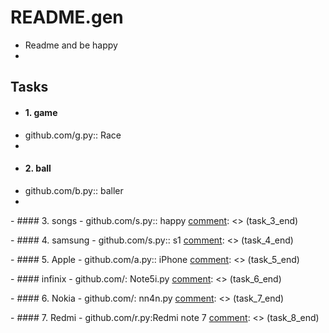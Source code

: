 [comment]: <> (This is a comment, it will not be included)

[comment]: <> (Section_0_begin)

# README.gen
- Readme and be happy
- 
[comment]: <> (Section_0_end)

[comment]: <> (Section_1_begin)

## Tasks 

[comment]: <> (task_1_begin)

- #### 1. game
- github.com/g.py:: Race
- 
[comment]: <> (task_1_end)

[comment]: <> (task_2_begin)

- #### 2. ball
- github.com/b.py:: baller
- 
[comment]: <> (task_2_end)

[comment]: <> (task_3_begin)
	 - #### 3. songs
	 - github.com/s.py:: happy
[comment]: <> (task_3_end)

[comment]: <> (task_4_begin)
	 - #### 4. samsung
	 - github.com/s.py:: s1
[comment]: <> (task_4_end)

[comment]: <> (task_5_begin)
	 - #### 5. Apple
	 - github.com/a.py:: iPhone
[comment]: <> (task_5_end)

[comment]: <> (task_6_begin)
	 - #### infinix
	 - github.com/: Note5i.py
[comment]: <> (task_6_end)

[comment]: <> (task_7_begin)
	 - #### 6. Nokia
	 - github.com/: nn4n.py
[comment]: <> (task_7_end)

[comment]: <> (task_8_begin)
	 - #### 7. Redmi
	 - github.com/r.py:Redmi note 7
[comment]: <> (task_8_end)

[comment]: <> (Section_1_end)
